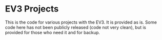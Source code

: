 # EV3 Projects

This is the code for various projects with the EV3. It is provided as is. Some code here has not been publicly released (code not very clean), but is provided for those who need it and for backup.
